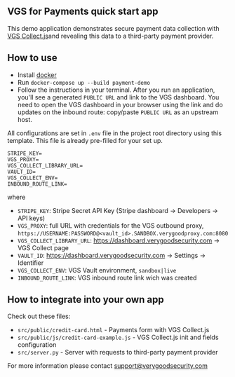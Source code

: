 ## VGS for Payments quick start app
This demo application demonstrates secure payment data collection with [VGS Collect.js](https://www.verygoodsecurity.com/docs/vgs-collect/js/overview)and revealing this data to a third-party payment provider.

## How to use
* Install [docker](https://docs.docker.com/install/)
* Run `docker-compose up --build payment-demo`
* Follow the instructions in your terminal. After you run an application, you'll see a generated `PUBLIC URL` and link to the VGS dashboard. You need to open the VGS dashboard in your browser using the link and do updates on the inbound route: copy/paste `PUBLIC URL` as an upstream host.

All configurations are set in `.env` file in the project root directory using this template. This file is already pre-filled for your set up.

```.env
STRIPE_KEY=
VGS_PROXY=
VGS_COLLECT_LIBRARY_URL=
VAULT_ID=
VGS_COLLECT_ENV=
INBOUND_ROUTE_LINK=
```

where 

* `STRIPE_KEY`: Stripe Secret API Key (Stripe dashboard -> Developers -> API keys) 
* `VGS_PROXY`: full URL with credentials for the VGS outbound proxy, `https://USERNAME:PASSWORD@<vault_id>.SANDBOX.verygoodproxy.com:8080`
* `VGS_COLLECT_LIBRARY_URL`: https://dashboard.verygoodsecurity.com -> VGS Collect page
* `VAULT_ID`: https://dashboard.verygoodsecurity.com -> Settings -> Identifier
* `VGS_COLLECT_ENV`: VGS Vault environment, `sandbox|live`
* `INBOUND_ROUTE_LINK`: VGS inbound route link wich was created

## How to integrate into your own app

Check out these files:
* `src/public/credit-card.html` - Payments form with VGS Collect.js
* `src/public/js/credit-card-example.js` - VGS Collect.js init and fields configuration
* `src/server.py` - Server with requests to third-party payment provider

For more information please contact <a href="mailto:support@verygoodsecurity.com">support@verygoodsecurity.com </a>

